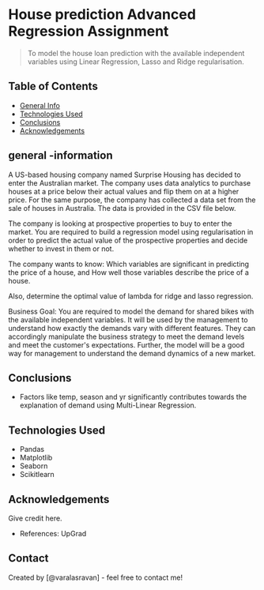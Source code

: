 # House prediction Advanced Regression Assignment
> To model the house loan prediction with the available independent variables using  Linear Regression, Lasso and Ridge regularisation.


## Table of Contents
* [General Info](#general-information)
* [Technologies Used](#technologies-used)
* [Conclusions](#conclusions)
* [Acknowledgements](#acknowledgements)

## general -information

A US-based housing company named Surprise Housing has decided to enter the Australian market. The company uses data analytics to purchase houses at a price below their actual values and flip them on at a higher price. For the same purpose, the company has collected a data set from the sale of houses in Australia. The data is provided in the CSV file below.
 
The company is looking at prospective properties to buy to enter the market. You are required to build a regression model using regularisation in order to predict the actual value of the prospective properties and decide whether to invest in them or not.
 
The company wants to know:
Which variables are significant in predicting the price of a house, and
How well those variables describe the price of a house.
 
Also, determine the optimal value of lambda for ridge and lasso regression.

Business Goal:
You are required to model the demand for shared bikes with the available independent variables. It will be used by the management to understand how exactly the demands vary with different features. They can accordingly manipulate the business strategy to meet the demand levels and meet the customer's expectations. Further, the model will be a good way for management to understand the demand dynamics of a new market. 

## Conclusions
- Factors like temp, season and yr significantly contributes towards the explanation of demand using Multi-Linear Regression.

## Technologies Used
- Pandas
- Matplotlib
- Seaborn
- Scikitlearn

## Acknowledgements
Give credit here.
- References: UpGrad


## Contact
Created by [@varalasravan] - feel free to contact me!


<!-- Optional -->
<!-- ## License -->
<!-- This project is open source and available under the [... License](). -->

<!-- You don't have to include all sections - just the one's relevant to your project -->

